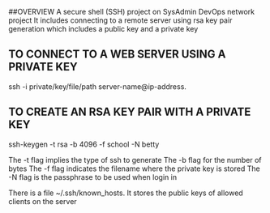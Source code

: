 ##OVERVIEW
  A secure shell (SSH) project on SysAdmin DevOps network project
  It includes connecting to a remote server using rsa key pair generation
  which includes a public key and a private key

## TO CONNECT TO A WEB SERVER USING A PRIVATE KEY
  ssh -i private/key/file/path server-name@ip-address.

## TO CREATE AN RSA KEY PAIR WITH A PRIVATE KEY
  ssh-keygen -t rsa -b 4096 -f school -N betty

  The -t flag implies the type of ssh to generate
  The -b flag for the number of bytes
  The -f flag indicates the filename where the private key is stored
  The -N flag is the passphrase to be used when login in

There is a file ~/.ssh/known_hosts. It stores the public keys of allowed clients on the server

